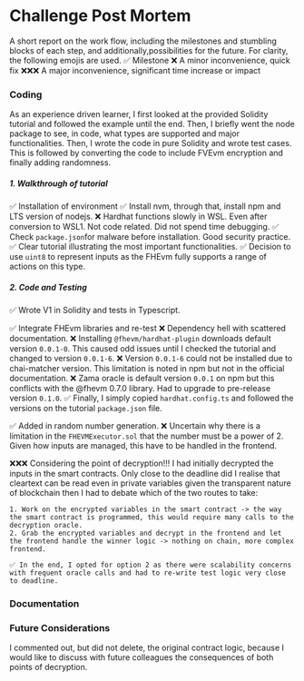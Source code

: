 # Challenge Post Mortem
A short report on the work flow, including the milestones and stumbling blocks of each step, and additionally,possibilities for the future. For clarity, the following emojis are used.
✅ Milestone
❌ A minor inconvenience, quick fix
❌❌❌ A major inconvenience, significant time increase or impact

### Coding
As an experience driven learner, I first looked at the provided Solidity tutorial and followed the example until the end. Then, I briefly went the node package to see, in code, what types are supported and major functionalities. Then, I wrote the code in pure Solidity and wrote test cases. This is followed by converting the code to include FVEvm encryption and finally adding randomness.

##### 1. Walkthrough of tutorial
✅ Installation of environment
    ✅ Install nvm, through that, install npm and LTS version of nodejs.
    ❌ Hardhat functions slowly in WSL. Even after conversion to WSL1. Not code related. Did not spend time debugging.
✅ Check `package.json`for malware  before installation. Good security practice.
✅ Clear tutorial illustrating the most important functionalities.
✅ Decision to use `uint8` to represent inputs as the FHEvm fully supports a range of actions on this type.

##### 2. Code and Testing
✅ Wrote V1 in Solidity and tests in Typescript.

✅ Integrate FHEvm libraries and re-test
    ❌ Dependency hell with scattered documentation.
    ❌ Installing `@fhevm/hardhat-plugin` downloads default version `0.0.1-0`. This caused odd issues until I checked the tutorial and changed to version `0.0.1-6`.
    ❌ Version `0.0.1-6` could not be installed due to chai-matcher version. This limitation is noted in npm but not in the official documentation.
    ❌ Zama oracle is default version `0.0.1` on npm but this conflicts with the @fhevm 0.7.0 library. Had to upgrade to pre-release version `0.1.0`.
    ✅ Finally, I simply copied `hardhat.config.ts` and followed the versions on the tutorial `package.json` file.    

✅ Added in random number generation.
    ❌ Uncertain why there is a limitation in the `FHEVMExecutor.sol` that the number must be a power of 2. Given how inputs are managed, this have to be handled in the frontend.

❌❌❌ Considering the point of decryption!!!
    I had initially decrypted the inputs in the smart contracts. Only close to the deadline did I realise that cleartext can be read even in private variables given the transparent nature of blockchain then I had to debate which of the two routes to take:

    1. Work on the encrypted variables in the smart contract -> the way the smart contract is programmed, this would require many calls to the decryption oracle.
    2. Grab the encrypted variables and decrypt in the frontend and let the frontend handle the winner logic -> nothing on chain, more complex frontend.

    ✅ In the end, I opted for option 2 as there were scalability concerns with frequent oracle calls and had to re-write test logic very close to deadline.

### Documentation
### Future Considerations
I commented out, but did not delete, the original contract logic, because I would like to discuss with future colleagues the consequences of both points of decryption.